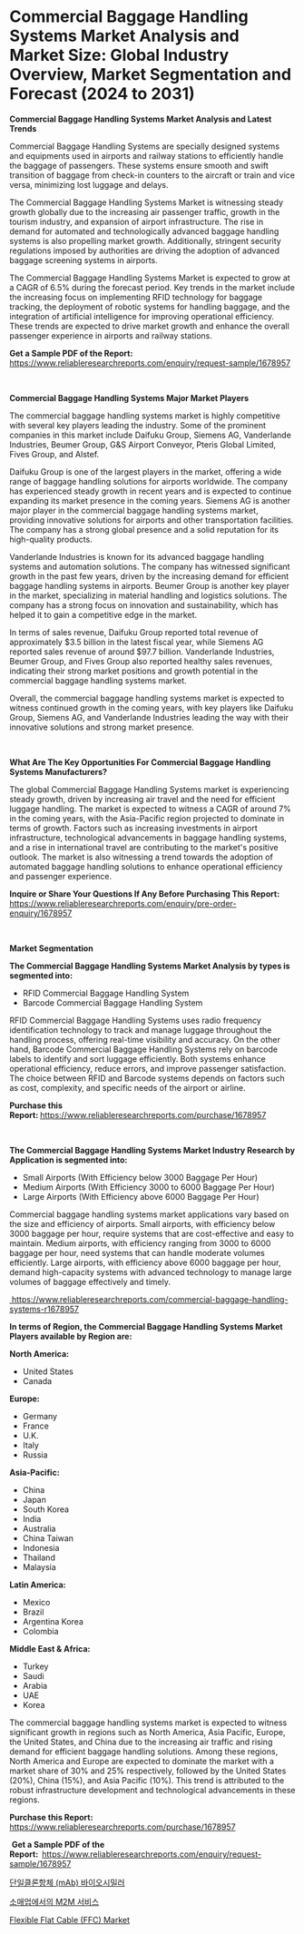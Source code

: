 <p><h1>Commercial Baggage Handling Systems Market Analysis and Market Size: Global Industry Overview, Market Segmentation and Forecast (2024 to 2031)</h1></p><p><strong>Commercial Baggage Handling Systems Market Analysis and Latest Trends</strong></p>
<p><p>Commercial Baggage Handling Systems are specially designed systems and equipments used in airports and railway stations to efficiently handle the baggage of passengers. These systems ensure smooth and swift transition of baggage from check-in counters to the aircraft or train and vice versa, minimizing lost luggage and delays.</p><p>The Commercial Baggage Handling Systems Market is witnessing steady growth globally due to the increasing air passenger traffic, growth in the tourism industry, and expansion of airport infrastructure. The rise in demand for automated and technologically advanced baggage handling systems is also propelling market growth. Additionally, stringent security regulations imposed by authorities are driving the adoption of advanced baggage screening systems in airports.</p><p>The Commercial Baggage Handling Systems Market is expected to grow at a CAGR of 6.5% during the forecast period. Key trends in the market include the increasing focus on implementing RFID technology for baggage tracking, the deployment of robotic systems for handling baggage, and the integration of artificial intelligence for improving operational efficiency. These trends are expected to drive market growth and enhance the overall passenger experience in airports and railway stations.</p></p>
<p><strong>Get a Sample PDF of the Report:&nbsp;</strong> <a href="https://www.reliableresearchreports.com/enquiry/request-sample/1678957">https://www.reliableresearchreports.com/enquiry/request-sample/1678957</a></p>
<p>&nbsp;</p>
<p><strong>Commercial Baggage Handling Systems Major Market Players</strong></p>
<p><p>The commercial baggage handling systems market is highly competitive with several key players leading the industry. Some of the prominent companies in this market include Daifuku Group, Siemens AG, Vanderlande Industries, Beumer Group, G&S Airport Conveyor, Pteris Global Limited, Fives Group, and Alstef.</p><p>Daifuku Group is one of the largest players in the market, offering a wide range of baggage handling solutions for airports worldwide. The company has experienced steady growth in recent years and is expected to continue expanding its market presence in the coming years. Siemens AG is another major player in the commercial baggage handling systems market, providing innovative solutions for airports and other transportation facilities. The company has a strong global presence and a solid reputation for its high-quality products.</p><p>Vanderlande Industries is known for its advanced baggage handling systems and automation solutions. The company has witnessed significant growth in the past few years, driven by the increasing demand for efficient baggage handling systems in airports. Beumer Group is another key player in the market, specializing in material handling and logistics solutions. The company has a strong focus on innovation and sustainability, which has helped it to gain a competitive edge in the market.</p><p>In terms of sales revenue, Daifuku Group reported total revenue of approximately $3.5 billion in the latest fiscal year, while Siemens AG reported sales revenue of around $97.7 billion. Vanderlande Industries, Beumer Group, and Fives Group also reported healthy sales revenues, indicating their strong market positions and growth potential in the commercial baggage handling systems market.</p><p>Overall, the commercial baggage handling systems market is expected to witness continued growth in the coming years, with key players like Daifuku Group, Siemens AG, and Vanderlande Industries leading the way with their innovative solutions and strong market presence.</p></p>
<p>&nbsp;</p>
<p><strong>What Are The Key Opportunities For Commercial Baggage Handling Systems Manufacturers?</strong></p>
<p><p>The global Commercial Baggage Handling Systems market is experiencing steady growth, driven by increasing air travel and the need for efficient luggage handling. The market is expected to witness a CAGR of around 7% in the coming years, with the Asia-Pacific region projected to dominate in terms of growth. Factors such as increasing investments in airport infrastructure, technological advancements in baggage handling systems, and a rise in international travel are contributing to the market's positive outlook. The market is also witnessing a trend towards the adoption of automated baggage handling solutions to enhance operational efficiency and passenger experience.</p></p>
<p><strong>Inquire or Share Your Questions If Any Before Purchasing This Report:</strong> <a href="https://www.reliableresearchreports.com/enquiry/pre-order-enquiry/1678957">https://www.reliableresearchreports.com/enquiry/pre-order-enquiry/1678957</a></p>
<p>&nbsp;</p>
<p><strong>Market Segmentation</strong></p>
<p><strong>The Commercial Baggage Handling Systems Market Analysis by types is segmented into:</strong></p>
<p><ul><li>RFID Commercial Baggage Handling System</li><li>Barcode Commercial Baggage Handling System</li></ul></p>
<p><p>RFID Commercial Baggage Handling Systems uses radio frequency identification technology to track and manage luggage throughout the handling process, offering real-time visibility and accuracy. On the other hand, Barcode Commercial Baggage Handling Systems rely on barcode labels to identify and sort luggage efficiently. Both systems enhance operational efficiency, reduce errors, and improve passenger satisfaction. The choice between RFID and Barcode systems depends on factors such as cost, complexity, and specific needs of the airport or airline.</p></p>
<p><strong>Purchase this Report:&nbsp;</strong><a href="https://www.reliableresearchreports.com/purchase/1678957">https://www.reliableresearchreports.com/purchase/1678957</a></p>
<p>&nbsp;</p>
<p><strong>The Commercial Baggage Handling Systems Market Industry Research by Application is segmented into:</strong></p>
<p><ul><li>Small Airports (With Efficiency below 3000 Baggage Per Hour)</li><li>Medium Airports (With Efficiency 3000 to 6000 Baggage Per Hour)</li><li>Large Airports (With Efficiency above 6000 Baggage Per Hour)</li></ul></p>
<p><p>Commercial baggage handling systems market applications vary based on the size and efficiency of airports. Small airports, with efficiency below 3000 baggage per hour, require systems that are cost-effective and easy to maintain. Medium airports, with efficiency ranging from 3000 to 6000 baggage per hour, need systems that can handle moderate volumes efficiently. Large airports, with efficiency above 6000 baggage per hour, demand high-capacity systems with advanced technology to manage large volumes of baggage effectively and timely.</p></p>
<p><a href="https://www.reliableresearchreports.com/commercial-baggage-handling-systems-r1678957">&nbsp;https://www.reliableresearchreports.com/commercial-baggage-handling-systems-r1678957</a></p>
<p><strong>In terms of Region, the Commercial Baggage Handling Systems Market Players available by Region are:</strong></p>
<p>
    <p> <strong> North America: </strong>
        <ul>
            <li>United States</li>
            <li>Canada</li>
        </ul>
        </p> 
    <p> <strong> Europe: </strong>
        <ul>
            <li>Germany</li>
            <li>France</li>
            <li>U.K.</li>
            <li>Italy</li>
            <li>Russia</li>
        </ul>
        </p> 
    <p> <strong> Asia-Pacific: </strong>
        <ul>
            <li>China</li>
            <li>Japan</li>
            <li>South Korea</li>
            <li>India</li>
            <li>Australia</li>
            <li>China Taiwan</li>
            <li>Indonesia</li>
            <li>Thailand</li>
            <li>Malaysia</li>
        </ul>
        </p> 
    <p> <strong> Latin America: </strong>
        <ul>
            <li>Mexico</li>
            <li>Brazil</li>
            <li>Argentina Korea</li>
            <li>Colombia</li>
        </ul>
        </p> 
    <p> <strong> Middle East & Africa: </strong>
        <ul>
            <li>Turkey</li>
            <li>Saudi</li>
            <li>Arabia</li>
            <li>UAE</li>
            <li>Korea</li>
        </ul>
    </p>
    </p>
<p><p>The commercial baggage handling systems market is expected to witness significant growth in regions such as North America, Asia Pacific, Europe, the United States, and China due to the increasing air traffic and rising demand for efficient baggage handling solutions. Among these regions, North America and Europe are expected to dominate the market with a market share of 30% and 25% respectively, followed by the United States (20%), China (15%), and Asia Pacific (10%). This trend is attributed to the robust infrastructure development and technological advancements in these regions.</p></p>
<p><strong>Purchase this Report: </strong><a href="https://www.reliableresearchreports.com/purchase/1678957">https://www.reliableresearchreports.com/purchase/1678957</a></p>
<p>&nbsp;<strong>Get a Sample PDF of the Report:&nbsp;&nbsp;</strong><a href="https://www.reliableresearchreports.com/enquiry/request-sample/1678957">https://www.reliableresearchreports.com/enquiry/request-sample/1678957</a></p>
<p><strong></strong></p>
<p><p><a href="https://github.com/bunxhcci35271755/Market-Research-Report-List-2/blob/main/866677593559.md">단일클론항체 (mAb) 바이오시밀러</a></p><p><a href="https://github.com/mofijurk071/Market-Research-Report-List-1/blob/main/790897993558.md">소매업에서의 M2M 서비스</a></p><p><a href="https://issuu.com/reportprime-2/docs/flexible-flat-cable-ffc-market-size-2030.pptx">Flexible Flat Cable (FFC) Market</a></p></p>